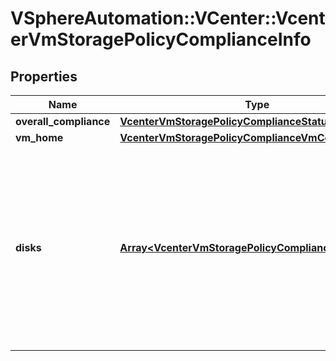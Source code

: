 # VSphereAutomation::VCenter::VcenterVmStoragePolicyComplianceInfo

## Properties
Name | Type | Description | Notes
------------ | ------------- | ------------- | -------------
**overall_compliance** | [**VcenterVmStoragePolicyComplianceStatus**](VcenterVmStoragePolicyComplianceStatus.md) |  | 
**vm_home** | [**VcenterVmStoragePolicyComplianceVmComplianceInfo**](VcenterVmStoragePolicyComplianceVmComplianceInfo.md) |  | [optional] 
**disks** | [**Array&lt;VcenterVmStoragePolicyComplianceInfoDisks&gt;**](VcenterVmStoragePolicyComplianceInfoDisks.md) | The compliance information Compliance.VmComplianceInfo for the virtual machine&#39;s virtual disks that are currently associated with a storage policy. When clients pass a value of this structure as a parameter, the key in the field map must be an identifier for the resource type: vcenter.vm.hardware.Disk. When operations return a value of this structure as a result, the key in the field map will be an identifier for the resource type: vcenter.vm.hardware.Disk. | 


